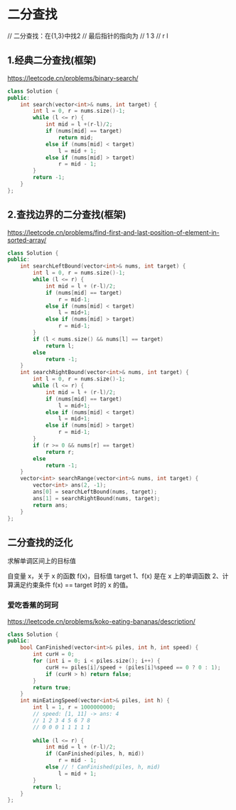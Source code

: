 # 二分查找
// 二分查找：在{1,3}中找2
// 最后指针的指向为
//    1  3
//    r  l

## 1.经典二分查找(框架)
https://leetcode.cn/problems/binary-search/
```c++
class Solution {
public:
    int search(vector<int>& nums, int target) {
        int l = 0, r = nums.size()-1;
        while (l <= r) {
            int mid = l +(r-l)/2;
            if (nums[mid] == target)
                return mid;
            else if (nums[mid] < target)
                l = mid + 1;
            else if (nums[mid] > target)
                r = mid - 1;
        }
        return -1;
    }
};
```

## 2.查找边界的二分查找(框架)
https://leetcode.cn/problems/find-first-and-last-position-of-element-in-sorted-array/
```c++
class Solution {
public:
    int searchLeftBound(vector<int>& nums, int target) {
        int l = 0, r = nums.size()-1;
        while (l <= r) {
            int mid = l + (r-l)/2;
            if (nums[mid] == target)
                r = mid-1;
            else if (nums[mid] < target)
                l = mid+1;
            else if (nums[mid] > target)
                r = mid-1;
        }
        if (l < nums.size() && nums[l] == target)
            return l;
        else
            return -1;
    }
    int searchRightBound(vector<int>& nums, int target) {
        int l = 0, r = nums.size()-1;
        while (l <= r) {
            int mid = l + (r-l)/2;
            if (nums[mid] == target)
                l = mid+1;
            else if (nums[mid] < target)
                l = mid+1;
            else if (nums[mid] > target)
                r = mid-1;
        }
        if (r >= 0 && nums[r] == target)
            return r;
        else
            return -1;
    }
    vector<int> searchRange(vector<int>& nums, int target) {
        vector<int> ans(2, -1);
        ans[0] = searchLeftBound(nums, target);
        ans[1] = searchRightBound(nums, target);
        return ans;
    }
};
```

## 二分查找的泛化
求解单调区间上的目标值

自变量 x，关于 x 的函数 f(x)，目标值 target
1、f(x) 是在 x 上的单调函数
2、计算满足约束条件 f(x) == target 时的 x 的值。

### 爱吃香蕉的珂珂
https://leetcode.cn/problems/koko-eating-bananas/description/
```c++
class Solution {
public:
    bool CanFinished(vector<int>& piles, int h, int speed) {
        int curH = 0;
        for (int i = 0; i < piles.size(); i++) {
            curH += piles[i]/speed + (piles[i]%speed == 0 ? 0 : 1);
            if (curH > h) return false;
        }
        return true;
    }
    int minEatingSpeed(vector<int>& piles, int h) {
        int l = 1, r = 1000000000;
        // speed: [1, 11] -> ans: 4
        // 1 2 3 4 5 6 7 8
        // 0 0 0 1 1 1 1 1
        
        while (l <= r) {
            int mid = l + (r-l)/2;
            if (CanFinished(piles, h, mid))
                r = mid - 1;
            else // ! CanFinished(piles, h, mid)
                l = mid + 1;
        }
        return l;
    }
};
```

